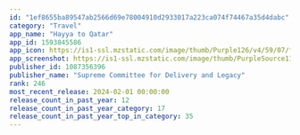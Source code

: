 ```yaml
---
id: "1ef8655ba89547ab2566d69e78004910d2933017a223ca074f74467a35d4dabc"
category: "Travel"
app_name: "Hayya to Qatar"
app_id: 1593845586
app_icon: https://is1-ssl.mzstatic.com/image/thumb/Purple126/v4/59/07/f8/5907f877-9638-562d-dbe1-e0db07615224/AppIcon-0-0-1x_U007ephone-0-0-0-85-220.png/1024x1024bb.png
app_screenshot: https://is1-ssl.mzstatic.com/image/thumb/PurpleSource116/v4/34/f3/20/34f3201e-a972-6c2c-9db7-f2e40f50c3b6/dda7a039-f49a-4644-b6af-8ffc3ff9b49f_iOS_Hayya_App_Screen_6.53_1.jpg/1242x2688bb.png
publisher_id: 1087356396
publisher_name: "Supreme Committee for Delivery and Legacy"
rank: 246
most_recent_release: 2024-02-01 00:00:00
release_count_in_past_year: 12
release_count_in_past_year_category: 17
release_count_in_past_year_top_in_category: 35
---
```

